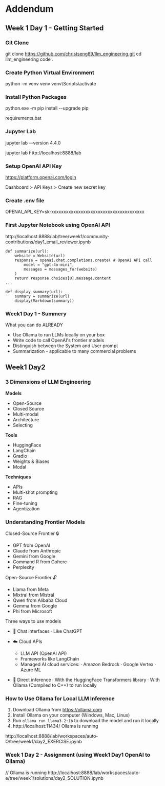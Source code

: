# Addendum

## Week 1 Day 1 - Getting Started

### Git Clone
git clone https://github.com/christseng89/llm_engineering.git
cd llm_engineering
code .

### Create Python Virtual Environment
python -m venv venv
venv\Scripts\activate

### Install Python Packages
python.exe -m pip install --upgrade pip
<!-- pip install -r requirements.txt -->
requirements.bat

### Jupyter Lab
jupyter lab --version
    4.4.0

jupyter lab
http://localhost:8888/lab

### Setup OpenAI API Key
https://platform.openai.com/login 

Dashboard > API Keys > Create new secret key

### Create .env file
OPENAI_API_KEY=sk-xxxxxxxxxxxxxxxxxxxxxxxxxxxxxxxxxxxxxx

### First Jupyter Notebook using OpenAI API
http://localhost:8888/lab/tree/week1/community-contributions/day1_email_reviewer.ipynb

```code
def summarize(url):
    website = Website(url)
    response = openai.chat.completions.create( # OpenAI API call
        model = "gpt-4o-mini",
        messages = messages_for(website)
    )
    return response.choices[0].message.content
...

def display_summary(url):
    summary = summarize(url)
    display(Markdown(summary))
```

### Week1 Day 1 - Summery
What you can do ALREADY

- Use Ollama to run LLMs locally on your box
- Write code to call OpenAI's frontier models
- Distinguish between the System and User prompt
- Summarization - applicable to many commercial problems

## Week1 Day2

### 3 Dimensions of LLM Engineering

**Models**  
- Open-Source  
- Closed Source  
- Multi-modal  
- Architecture  
- Selecting  

**Tools**  
- HuggingFace  
- LangChain  
- Gradio  
- Weights & Biases  
- Modal  

**Techniques**  
- APIs  
- Multi-shot prompting  
- RAG  
- Fine-tuning  
- Agentization

### Understanding Frontier Models
Closed-Source Frontier 🔒
- GPT from OpenAI
- Claude from Anthropic
- Gemini from Google
- Command R from Cohere
- Perplexity

Open-Source Frontier 🔓
- Llama from Meta
- Mixtral from Mistral
- Qwen from Alibaba Cloud
- Gemma from Google
- Phi from Microsoft

Three ways to use models
- 💬 Chat interfaces
  · Like ChatGPT

- ☁️ Cloud APIs
  - LLM API (OpenAI API)
  - Frameworks like LangChain
  - Managed AI cloud services:
    · Amazon Bedrock
    · Google Vertex
    · Azure ML

- 🔧 Direct inference
  · With the HuggingFace Transformers library
  · With Ollama (Compiled to C++) to run locally 

### How to Use Ollama for Local LLM Inference
1. Download Ollama from https://ollama.com
2. Install Ollama on your computer (Windows, Mac, Linux)
3. Run `ollama run llama3.2:1b` to download the model and run it locally
4. http://localhost:11434/ 
   Ollama is running

http://localhost:8888/lab/workspaces/auto-O/tree/week1/day2_EXERCISE.ipynb

### Week 1 Day 2 - Assignment (using Week1 Day1 OpenAI to Ollama)
// Ollama is running
http://localhost:8888/lab/workspaces/auto-e/tree/week1/solutions/day2_SOLUTION.ipynb
